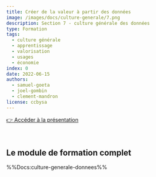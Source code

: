 ```yaml
---
title: Créer de la valeur à partir des données
image: /images/docs/culture-generale/7.png
description: Section 7 - culture générale des données
type: Formation
tags:
  - culture générale
  - apprentissage
  - valorisation
  - usages
  - économie
index: 0
date: 2022-06-15
authors:
  - samuel-goeta
  - joel-gombin
  - clement-mandron
license: ccbysa
--- 
```


<a href="https://docs.google.com/presentation/d/e/2PACX-1vSoJF4D-CBqlOAlBPhYmwIfYFoPIYmrCOvd5qe2Dowxaf47P_DYq6K5eLwMYxa37xKQIbl0wAUlwI8u/pub?start=false&loop=false&delayms=30000" class="customButton">👉 Accéder à la présentation</a>

</br>

## Le module de formation complet

%%Docs:culture-generale-donnees%%
